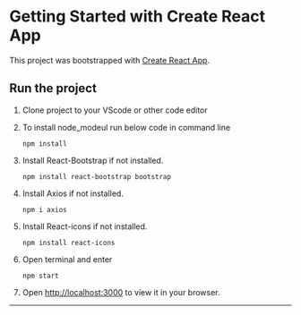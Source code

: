 # Getting Started with Create React App

This project was bootstrapped with [Create React App](https://github.com/facebook/create-react-app).

## Run the project

1) Clone project to your VScode or other code editor
2) To install node_modeul run below code in command line

    ```nodejs
    npm install
    ```

3) Install React-Bootstrap if not installed.

     ```nodejs
    npm install react-bootstrap bootstrap
    ```

4) Install Axios if not installed.

     ```nodejs
    npm i axios
    ```
4) Install React-icons if not installed.

     ```nodejs
    npm install react-icons
    ```

5) Open terminal and enter

    ```nodejs
    npm start
    ```
6) Open [http://localhost:3000](http://localhost:3000) to view it in your browser.

---